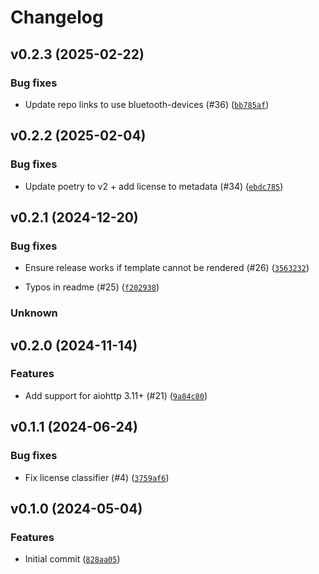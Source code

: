 # Changelog

## v0.2.3 (2025-02-22)

### Bug fixes


- Update repo links to use bluetooth-devices (#36) ([`bb785af`](https://github.com/Bluetooth-Devices/aiohttp-fast-zlib/commit/bb785afff73e393f9e1a5e8499bd3f40c67a20e1))


## v0.2.2 (2025-02-04)

### Bug fixes


- Update poetry to v2 + add license to metadata (#34) ([`ebdc785`](https://github.com/Bluetooth-Devices/aiohttp-fast-zlib/commit/ebdc785d60e30b70a7ace0394402d250085a2cf3))


## v0.2.1 (2024-12-20)

### Bug fixes


- Ensure release works if template cannot be rendered (#26) ([`3563232`](https://github.com/Bluetooth-Devices/aiohttp-fast-zlib/commit/3563232f6fad1eb942654104c5bdc9adcfaf5a38))


- Typos in readme (#25) ([`f202938`](https://github.com/Bluetooth-Devices/aiohttp-fast-zlib/commit/f2029381744a5ba35416b6f755eca65538975d7c))


### Unknown



## v0.2.0 (2024-11-14)

### Features


- Add support for aiohttp 3.11+ (#21) ([`9a84c80`](https://github.com/Bluetooth-Devices/aiohttp-fast-zlib/commit/9a84c803da39aae9e4093061ac8c2750f39a28d9))


## v0.1.1 (2024-06-24)

### Bug fixes


- Fix license classifier (#4) ([`3759af6`](https://github.com/Bluetooth-Devices/aiohttp-fast-zlib/commit/3759af6a74fd6a00113ecf5f64e116eaccef45bf))


## v0.1.0 (2024-05-04)

### Features


- Initial commit ([`828aa05`](https://github.com/Bluetooth-Devices/aiohttp-fast-zlib/commit/828aa058775d7c4b585917017d4e699d52d5a92b))
